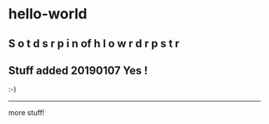 # hello-world
S o t d s r p i n of h l o w r d r p s t r 
----------------
Stuff added 20190107
Yes !
----------------

:-)

------------
more stuff!
